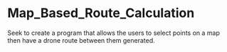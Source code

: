 # Map_Based_Route_Calculation
Seek to create a program that allows the users to select points on a map then have a drone route between them generated.
